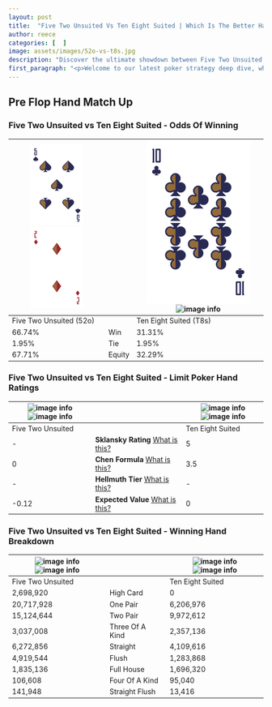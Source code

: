 ```yaml
---
layout: post
title:  "Five Two Unsuited Vs Ten Eight Suited | Which Is The Better Hand In Poker? A Complete Guide"
author: reece
categories: [  ]
image: assets/images/52o-vs-t8s.jpg
description: "Discover the ultimate showdown between Five Two Unsuited and Ten Eight Suited in poker! Uncover the odds, strategies, and scenarios where one hand triumphs over the other. Get ready to up your poker game with this thrilling analysis."
first_paragraph: "<p>Welcome to our latest poker strategy deep dive, where we're pitting two distinct hands against each other in a high-stakes showdown: Five Two Unsuited vs Ten Eight Suited.</p><p>In the dynamic world of poker, every decision counts, and knowing which hand holds the upper hand is key to your success at the table.</p><p>In this article, we'll dissect these two hands, explore the scenarios where one dominates the other, and equip you with the knowledge to make strategic choices that can tip the odds in your favor.</p><p>Get ready to unravel the intriguing dynamics of these poker hands and elevate your game to new heights.</p>"
---
```




[comment]: # (sp0)

## Pre Flop Hand Match Up

<div class="table hand-ratings" markdown="1"> 



### Five Two Unsuited vs Ten Eight Suited - Odds Of Winning


    
| ![image info](assets/images/hand1/5.png) ![image info](assets/images/hand1/2o.png) |  | ![image info](assets/images/hand2/T.png) ![image info](assets/images/hand2/8s.png) |
| -------- | -------- | -------- |
| Five Two Unsuited (52o) |  | Ten Eight Suited (T8s) |
| 66.74% | Win | 31.31% |
| 1.95% | Tie | 1.95% |
| 67.71% | Equity | 32.29% |




[comment]: # (sp1)



### Five Two Unsuited vs Ten Eight Suited - Limit Poker Hand Ratings


    
| ![image info](https://www.riverpairs.com/assets/images/hand1/5.png) ![image info](https://www.riverpairs.com/assets/images/hand1/2o.png) |  | ![image info](https://www.riverpairs.com/assets/images/hand2/T.png) ![image info](https://www.riverpairs.com/assets/images/hand2/8s.png) |
| -------- | -------- | -------- |
| Five Two Unsuited |  | Ten Eight Suited |
| - | **Sklansky Rating** [What is this?](/sklansky-rating-explained) | 5 |
| 0 | **Chen Formula** [What is this?](/chen-formula-explained) | 3.5 |
| - | **Hellmuth Tier** [What is this?](/Hellmuth-tier-explained) | - |
| -0.12 | **Expected Value** [What is this?](/expected-value-explained) | 0 |




[comment]: # (sp2)



### Five Two Unsuited vs Ten Eight Suited - Winning Hand Breakdown


    
| ![image info](https://www.riverpairs.com/assets/images/hand1/5.png) ![image info](https://www.riverpairs.com/assets/images/hand1/2o.png) |  | ![image info](https://www.riverpairs.com/assets/images/hand2/T.png) ![image info](https://www.riverpairs.com/assets/images/hand2/8s.png) |
| -------- | -------- | -------- |
| Five Two Unsuited |  | Ten Eight Suited |
| 2,698,920 | High Card | 0 |
| 20,717,928 | One Pair | 6,206,976 |
| 15,124,644 | Two Pair | 9,972,612 |
| 3,037,008 | Three Of A Kind | 2,357,136 |
| 6,272,856 | Straight | 4,109,616 |
| 4,919,544 | Flush | 1,283,868 |
| 1,835,136 | Full House | 1,696,320 |
| 106,608 | Four Of A Kind | 95,040 |
| 141,948 | Straight Flush | 13,416 |




[comment]: # (sp3)



</div>

[comment]: # (sp4)



[comment]: # (sp5)

